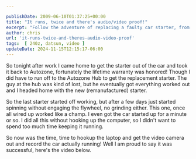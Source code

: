 ```yaml
---

publishDate: 2009-06-10T01:37:25+00:00
title: "It runs, twice and there's audio/video proof!"
excerpt: "Follow the adventure of replacing a faulty car starter, from warranty claims to installation, ending with a successful start-up. Enjoy the video!"
author: chris
url: 'it-runs-twice-and-theres-audio-video-proof'
tags:  [ 240z, datsun, video ] 
updateDate: 2024-11-15T12:15:17-06:00
---
```


So tonight after work I came home to get the starter out of the car and took it back to Autozone, fortunately the lifetime warranty was honored! Though I did have to run off to the Autozone Hub to get the replacement starter. The guy at the hub was kind of lost, but he eventually got everything worked out and I headed home with the new (remanufactured) starter.

So the last starter started off working, but after a few days just started spinning without engaging the flywheel, no grinding either. This one, once all wired up worked like a champ. I even got the car started up for a minute or so. I did all this without hooking up the computer, so I didn't want to spend too much time keeping it running.

So now was the time, time to hookup the laptop and get the video camera out and record the car actually running! Well I am proud to say it was successful, here's the video below.
